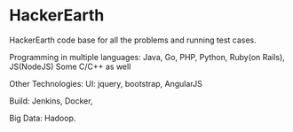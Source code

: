 # HackerEarth
HackerEarth code base for all the problems and running test cases.

Programming in multiple languages: Java, Go, PHP, Python, Ruby(on Rails), JS(NodeJS)
Some C/C++ as well

Other Technologies: 
UI: jquery, bootstrap, AngularJS

Build: Jenkins, Docker, 

Big Data: Hadoop.
